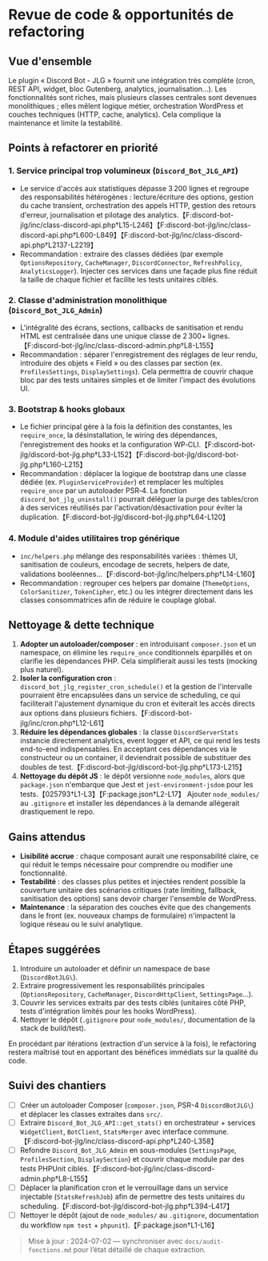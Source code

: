 # Revue de code & opportunités de refactoring

## Vue d'ensemble
Le plugin « Discord Bot - JLG » fournit une intégration très complète (cron, REST API, widget, bloc Gutenberg, analytics, journalisation…). Les fonctionnalités sont riches, mais plusieurs classes centrales sont devenues monolithiques ; elles mêlent logique métier, orchestration WordPress et couches techniques (HTTP, cache, analytics). Cela complique la maintenance et limite la testabilité.

## Points à refactorer en priorité

### 1. Service principal trop volumineux (`Discord_Bot_JLG_API`)
* Le service d'accès aux statistiques dépasse 3 200 lignes et regroupe des responsabilités hétérogènes : lecture/écriture des options, gestion du cache transient, orchestration des appels HTTP, gestion des retours d'erreur, journalisation et pilotage des analytics.【F:discord-bot-jlg/inc/class-discord-api.php†L15-L246】【F:discord-bot-jlg/inc/class-discord-api.php†L600-L849】【F:discord-bot-jlg/inc/class-discord-api.php†L2137-L2219】
* Recommandation : extraire des classes dédiées (par exemple `OptionsRepository`, `CacheManager`, `DiscordConnector`, `RefreshPolicy`, `AnalyticsLogger`). Injecter ces services dans une façade plus fine réduit la taille de chaque fichier et facilite les tests unitaires ciblés.

### 2. Classe d'administration monolithique (`Discord_Bot_JLG_Admin`)
* L'intégralité des écrans, sections, callbacks de sanitisation et rendu HTML est centralisée dans une unique classe de 2 300+ lignes.【F:discord-bot-jlg/inc/class-discord-admin.php†L8-L155】
* Recommandation : séparer l'enregistrement des réglages de leur rendu, introduire des objets « Field » ou des classes par section (ex. `ProfilesSettings`, `DisplaySettings`). Cela permettra de couvrir chaque bloc par des tests unitaires simples et de limiter l'impact des évolutions UI.

### 3. Bootstrap & hooks globaux
* Le fichier principal gère à la fois la définition des constantes, les `require_once`, la désinstallation, le wiring des dépendances, l'enregistrement des hooks et la configuration WP‑CLI.【F:discord-bot-jlg/discord-bot-jlg.php†L33-L152】【F:discord-bot-jlg/discord-bot-jlg.php†L160-L215】
* Recommandation : déplacer la logique de bootstrap dans une classe dédiée (ex. `PluginServiceProvider`) et remplacer les multiples `require_once` par un autoloader PSR‑4. La fonction `discord_bot_jlg_uninstall()` pourrait déléguer la purge des tables/cron à des services réutilisés par l'activation/désactivation pour éviter la duplication.【F:discord-bot-jlg/discord-bot-jlg.php†L64-L120】

### 4. Module d'aides utilitaires trop générique
* `inc/helpers.php` mélange des responsabilités variées : thèmes UI, sanitisation de couleurs, encodage de secrets, helpers de date, validations booléennes…【F:discord-bot-jlg/inc/helpers.php†L14-L160】
* Recommandation : regrouper ces helpers par domaine (`ThemeOptions`, `ColorSanitizer`, `TokenCipher`, etc.) ou les intégrer directement dans les classes consommatrices afin de réduire le couplage global.

## Nettoyage & dette technique

1. **Adopter un autoloader/composer** : en introduisant `composer.json` et un namespace, on élimine les `require_once` conditionnels éparpillés et on clarifie les dépendances PHP. Cela simplifierait aussi les tests (mocking plus naturel).
2. **Isoler la configuration cron** : `discord_bot_jlg_register_cron_schedule()` et la gestion de l'intervalle pourraient être encapsulées dans un service de scheduling, ce qui faciliterait l'ajustement dynamique du cron et éviterait les accès directs aux options dans plusieurs fichiers.【F:discord-bot-jlg/inc/cron.php†L12-L61】
3. **Réduire les dépendances globales** : la classe `DiscordServerStats` instancie directement analytics, event logger et API, ce qui rend les tests end-to-end indispensables. En acceptant ces dépendances via le constructeur ou un container, il deviendrait possible de substituer des doubles de test.【F:discord-bot-jlg/discord-bot-jlg.php†L173-L215】
4. **Nettoyage du dépôt JS** : le dépôt versionne `node_modules`, alors que `package.json` n'embarque que Jest et `jest-environment-jsdom` pour les tests.【025793†L1-L3】【F:package.json†L2-L17】 Ajouter `node_modules/` au `.gitignore` et installer les dépendances à la demande allégerait drastiquement le repo.

## Gains attendus
* **Lisibilité accrue** : chaque composant aurait une responsabilité claire, ce qui réduit le temps nécessaire pour comprendre ou modifier une fonctionnalité.
* **Testabilité** : des classes plus petites et injectées rendent possible la couverture unitaire des scénarios critiques (rate limiting, fallback, sanitisation des options) sans devoir charger l'ensemble de WordPress.
* **Maintenance** : la séparation des couches évite que des changements dans le front (ex. nouveaux champs de formulaire) n'impactent la logique réseau ou le suivi analytique.

## Étapes suggérées
1. Introduire un autoloader et définir un namespace de base (`DiscordBotJLG\`).
2. Extraire progressivement les responsabilités principales (`OptionsRepository`, `CacheManager`, `DiscordHttpClient`, `SettingsPage`…).
3. Couvrir les services extraits par des tests ciblés (unitaires côté PHP, tests d'intégration limités pour les hooks WordPress).
4. Nettoyer le dépôt (`.gitignore` pour `node_modules/`, documentation de la stack de build/test).

En procédant par itérations (extraction d'un service à la fois), le refactoring restera maîtrisé tout en apportant des bénéfices immédiats sur la qualité du code.

## Suivi des chantiers

- [ ] Créer un autoloader Composer (`composer.json`, PSR-4 `DiscordBotJLG\`) et déplacer les classes extraites dans `src/`.
- [ ] Extraire `Discord_Bot_JLG_API::get_stats()` en orchestrateur + services `WidgetClient`, `BotClient`, `StatsMerger` avec interface commune.【F:discord-bot-jlg/inc/class-discord-api.php†L240-L358】
- [ ] Refondre `Discord_Bot_JLG_Admin` en sous-modules (`SettingsPage`, `ProfilesSection`, `DisplaySection`) et couvrir chaque module par des tests PHPUnit ciblés.【F:discord-bot-jlg/inc/class-discord-admin.php†L8-L155】
- [ ] Déplacer la planification cron et le verrouillage dans un service injectable (`StatsRefreshJob`) afin de permettre des tests unitaires du scheduling.【F:discord-bot-jlg/discord-bot-jlg.php†L394-L417】
- [ ] Nettoyer le dépôt (ajout de `node_modules/` au `.gitignore`, documentation du workflow `npm test` + `phpunit`).【F:package.json†L1-L16】

> Mise à jour : 2024-07-02 — synchroniser avec `docs/audit-fonctions.md` pour l’état détaillé de chaque extraction.
